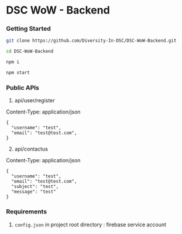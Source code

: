 # DSC WoW - Backend

### Getting Started
```bash
git clone https://github.com/Diversity-In-DSC/DSC-WoW-Backend.git

cd DSC-WoW-Backend

npm i

npm start

```

### Public APIs

1. api/user/register  

Content-Type: application/json
```
{
  "username": "test",
  "email": "test@test.com",
}
```
2. api/contactus  

Content-Type: application/json
```
{
  "username": "test",
  "email": "test@test.com",
  "subject": "test",
  "message": "test"
}
```

### Requirements
1. ```config.json``` in project root directory : firebase service account
